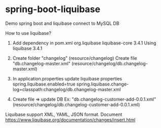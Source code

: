 # spring-boot-liquibase
Demo spring boot and liquibase connect to MySQL DB


How to use liquibase?
1. Add dependency in pom.xml
        <dependency>
            <groupId>org.liquibase</groupId>
            <artifactId>liquibase-core</artifactId>
            <version>3.4.1</version>
        </dependency>
Using liquibase 3.4.1

2.  Create folder "changelog" (resource/changelog)
    Create file   "db.changelog-master.xml" (resource/changelog/db.changelog-master.xml)

3. In application.properties update liquibase properties
    spring.liquibase.enabled=true
    spring.liquibase.change-log=classpath:changelog/db.changelog-master.xml

4. Create file => update DB 
Ex: "db.changelog-customer-add-0.0.1.xml" (resource/changelog/db.changelog-customer-add-0.0.1.xml)

Liquibase support XML, YAML, JSON format. 
Document https://www.liquibase.org/documentation/changes/insert.html
